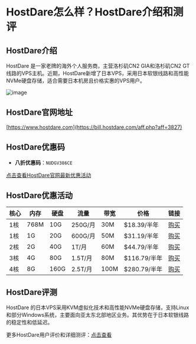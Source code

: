 # HostDare怎么样？HostDare介绍和测评

## HostDare介绍

HostDare 是一家老牌的海外个人服务商，主营洛杉矶CN2 GIA和洛杉矶CN2 GT线路的VPS主机。近期，HostDare新增了日本VPS，采用日本软银线路和高性能NVMe硬盘存储，适合需要日本机房且价格实惠的VPS用户。

![image](https://github.com/khationrotina3/HostDare/assets/169741980/9761c876-271f-4ab5-bbca-5fa6753fffe1)

## HostDare官网地址

[https://www.hostdare.com](https://bill.hostdare.com/aff.php?aff=3827)

## HostDare优惠码

- **八折优惠码**：`NUDGV386CE`

[点击查看HostDare官网最新优惠活动](https://bill.hostdare.com/aff.php?aff=3827)

## HostDare优惠活动

| 核心 | 内存 | 硬盘 | 流量 | 带宽 | 价格 | 链接 |
| --- | --- | --- | --- | --- | --- | --- |
| 1核 | 768M | 10G | 250G/月 | 30M | $18.39/半年 | [购买](https://bill.hostdare.com/aff.php?aff=3827&pid=129) |
| 1核 | 1G | 20G | 600G/月 | 50M | $31.19/半年 | [购买](https://bill.hostdare.com/aff.php?aff=3827&pid=130) |
| 2核 | 2G | 40G | 1T/月 | 60M | $44.79/半年 | [购买](https://bill.hostdare.com/aff.php?aff=3827&pid=131) |
| 3核 | 4G | 80G | 1.5T/月 | 80M | $116.79/半年 | [购买](https://bill.hostdare.com/aff.php?aff=3827&pid=132) |
| 4核 | 8G | 160G | 2.5T/月 | 100M | $280.79/半年 | [购买](https://bill.hostdare.com/aff.php?aff=3827&pid=133) |

## HostDare评测

HostDare 的日本VPS采用KVM虚拟化技术和高性能NVMe硬盘存储，支持Linux和部分Windows系统，主要面向亚太东北部地区业务。其优势在于日本软银线路的稳定性和低延迟。

更多HostDare用户评价和详细测评：[点击查看](https://bill.hostdare.com/aff.php?aff=3827)

